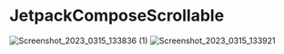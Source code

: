 # JetpackComposeScrollable
![Screenshot_2023_0315_133836 (1)](https://user-images.githubusercontent.com/102831284/225300426-84a8b379-5254-45ad-aa74-9a83f50fdef0.jpg)
![Screenshot_2023_0315_133921](https://user-images.githubusercontent.com/102831284/225300659-90f7fdf9-ac69-449f-89d2-7f8b36cb3e46.jpg)

